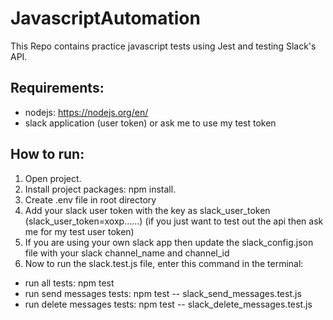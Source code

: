 # JavascriptAutomation
This Repo contains practice javascript tests using Jest and testing Slack's API.

## Requirements:
* nodejs: https://nodejs.org/en/
* slack application (user token) or ask me to use my test token

## How to run:
1. Open project.
2. Install project packages: npm install.
3. Create .env file in root directory
4. Add your slack user token with the key as slack_user_token (slack_user_token=xoxp......) (if you just want to test out the api then ask me for my test user token)
5. If you are using your own slack app then update the slack_config.json file with your slack channel_name and channel_id
6. Now to run the slack.test.js file, enter this command in the terminal:
* run all tests: npm test
* run send messages tests: npm test -- slack_send_messages.test.js
* run delete messages tests: npm test -- slack_delete_messages.test.js

